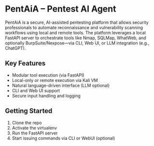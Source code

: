 # PentAiA – Pentest AI Agent

PentAiA is a secure, AI-assisted pentesting platform that allows security professionals to automate reconnaissance and vulnerability scanning workflows using local and remote tools. The platform leverages a local FastAPI server to orchestrate tools like Nmap, SQLMap, WhatWeb, and optionally BurpSuite/Nexpose—via CLI, Web UI, or LLM integration (e.g., ChatGPT).

## Key Features

- Modular tool execution (via FastAPI)
- Local-only or remote execution via Kali VM
- Natural language-driven interface (LLM optional)
- CLI and Web UI support
- Secure input handling and logging

## Getting Started

1. Clone the repo
2. Activate the virtualenv
3. Run the FastAPI server
4. Start issuing commands via CLI or WebUI (optional)
